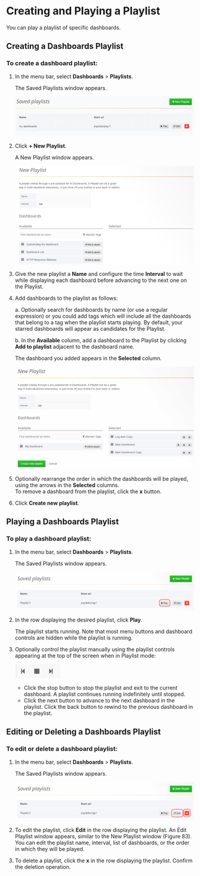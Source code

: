 # Creating and Playing a Playlist

You can play a playlist of specific dashboards.

## Creating a Dashboards Playlist

### To create a dashboard playlist:

1. In the menu bar, select **Dashboards** > **Playlists**.

   The Saved Playlists window appears.

   ![Figure 81: Playlists window](../images/creating-and-playing-a-playlist/playlists-window.png)

2. Click **+ New Playlist**.

   A New Playlist window appears.

   ![Figure 82: Selecting Playlist](../images/creating-and-playing-a-playlist/selecting-playlist.png)

3. Give the new playlist a **Name** and configure the time **Interval** to wait while displaying each dashboard before advancing to the next one on the Playlist.

4. Add dashboards to the playlist as follows:

   a. Optionally search for dashboards by name (or use a regular expression) or you could add tags which will include all the dashboards that belong to a tag when the playlist starts playing. By default, your starred dashboards will appear as candidates for the Playlist.

   b. In the **Available** column, add a dashboard to the Playlist by clicking **Add to playlist** adjacent to the dashboard name.

   The dashboard you added appears in the **Selected** column.

   ![Figure 83: New Playlist window](../images/creating-and-playing-a-playlist/new-playlist-window.png)

5. Optionally rearrange the order in which the dashboards will be played, using the arrows in the **Selected** columns.\
   To remove a dashboard from the playlist, click the **x** button.

6. Click **Create new playlist**.

## Playing a Dashboards Playlist

### To play a dashboard playlist:

1. In the menu bar, select **Dashboards** > **Playlists**.

   The Saved Playlists window appears.

   ![Figure 84: Selecting to Play a Playlist](../images/creating-and-playing-a-playlist/selecting-to-play-a-playlist.png)

2. In the row displaying the desired playlist, click **Play**.

   The playlist starts running. Note that most menu buttons and dashboard controls are hidden while the playlist is running.

3. Optionally control the playlist manually using the playlist controls appearing at the top of the screen when in Playlist mode:

   ![Playlist Controls](../images/creating-and-playing-a-playlist/playlist-controls.png)

   - Click the stop button to stop the playlist and exit to the current dashboard. A playlist continues running indefinitely until stopped.
   - Click the next button to advance to the next dashboard in the playlist. Click the back button to rewind to the previous dashboard in the playlist.

## Editing or Deleting a Dashboards Playlist

### To edit or delete a dashboard playlist:

1. In the menu bar, select **Dashboards** > **Playlists**.

   The Saved Playlists window appears.

   ![Figure 85: Selecting to Edit or Delete a Playlist](../images/creating-and-playing-a-playlist/selecting-to-edit-or-delete-a-playlist.png)

2. To edit the playlist, click **Edit** in the row displaying the playlist. An Edit Playlist window appears, similar to the New Playlist window (Figure 83). You can edit the playlist name, interval, list of dashboards, or the order in which they will be played.

3. To delete a playlist, click the **x** in the row displaying the playlist. Confirm the deletion operation.
